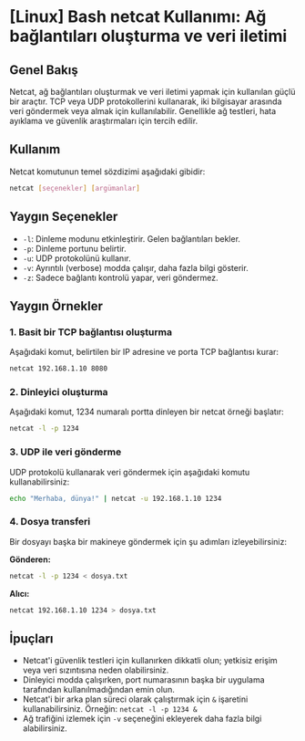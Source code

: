 # [Linux] Bash netcat Kullanımı: Ağ bağlantıları oluşturma ve veri iletimi

## Genel Bakış
Netcat, ağ bağlantıları oluşturmak ve veri iletimi yapmak için kullanılan güçlü bir araçtır. TCP veya UDP protokollerini kullanarak, iki bilgisayar arasında veri göndermek veya almak için kullanılabilir. Genellikle ağ testleri, hata ayıklama ve güvenlik araştırmaları için tercih edilir.

## Kullanım
Netcat komutunun temel sözdizimi aşağıdaki gibidir:

```bash
netcat [seçenekler] [argümanlar]
```

## Yaygın Seçenekler
- `-l`: Dinleme modunu etkinleştirir. Gelen bağlantıları bekler.
- `-p`: Dinleme portunu belirtir.
- `-u`: UDP protokolünü kullanır.
- `-v`: Ayrıntılı (verbose) modda çalışır, daha fazla bilgi gösterir.
- `-z`: Sadece bağlantı kontrolü yapar, veri göndermez.

## Yaygın Örnekler

### 1. Basit bir TCP bağlantısı oluşturma
Aşağıdaki komut, belirtilen bir IP adresine ve porta TCP bağlantısı kurar:

```bash
netcat 192.168.1.10 8080
```

### 2. Dinleyici oluşturma
Aşağıdaki komut, 1234 numaralı portta dinleyen bir netcat örneği başlatır:

```bash
netcat -l -p 1234
```

### 3. UDP ile veri gönderme
UDP protokolü kullanarak veri göndermek için aşağıdaki komutu kullanabilirsiniz:

```bash
echo "Merhaba, dünya!" | netcat -u 192.168.1.10 1234
```

### 4. Dosya transferi
Bir dosyayı başka bir makineye göndermek için şu adımları izleyebilirsiniz:

**Gönderen:**
```bash
netcat -l -p 1234 < dosya.txt
```

**Alıcı:**
```bash
netcat 192.168.1.10 1234 > dosya.txt
```

## İpuçları
- Netcat'i güvenlik testleri için kullanırken dikkatli olun; yetkisiz erişim veya veri sızıntısına neden olabilirsiniz.
- Dinleyici modda çalışırken, port numarasının başka bir uygulama tarafından kullanılmadığından emin olun.
- Netcat'i bir arka plan süreci olarak çalıştırmak için `&` işaretini kullanabilirsiniz. Örneğin: `netcat -l -p 1234 &`
- Ağ trafiğini izlemek için `-v` seçeneğini ekleyerek daha fazla bilgi alabilirsiniz.